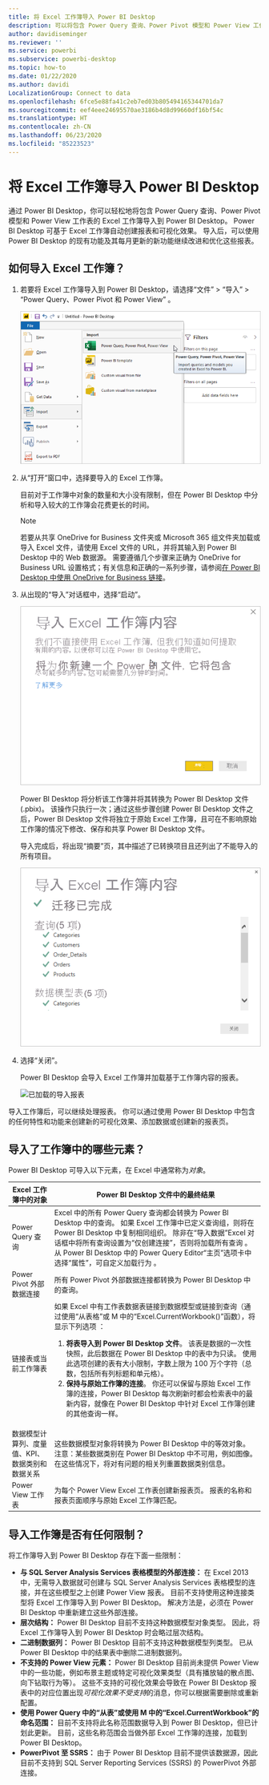 ```yaml
---
title: 将 Excel 工作簿导入 Power BI Desktop
description: 可以将包含 Power Query 查询、Power Pivot 模型和 Power View 工作表的 Excel 工作簿导入到 Power BI Desktop。
author: davidiseminger
ms.reviewer: ''
ms.service: powerbi
ms.subservice: powerbi-desktop
ms.topic: how-to
ms.date: 01/22/2020
ms.author: davidi
LocalizationGroup: Connect to data
ms.openlocfilehash: 6fce5e88fa41c2eb7ed03b805494165344701da7
ms.sourcegitcommit: eef4eee24695570ae3186b4d8d99660df16bf54c
ms.translationtype: HT
ms.contentlocale: zh-CN
ms.lasthandoff: 06/23/2020
ms.locfileid: "85223523"
---
```

# <a name="import-excel-workbooks-into-power-bi-desktop"></a>将 Excel 工作簿导入 Power BI Desktop
通过 Power BI Desktop，你可以轻松地将包含 Power Query 查询、Power Pivot 模型和 Power View 工作表的 Excel 工作簿导入到 Power BI Desktop。 Power BI Desktop 可基于 Excel 工作簿自动创建报表和可视化效果。 导入后，可以使用 Power BI Desktop 的现有功能及其每月更新的新功能继续改进和优化这些报表。

## <a name="how-do-i-import-an-excel-workbook"></a>如何导入 Excel 工作簿？
1. 若要将 Excel 工作簿导入到 Power BI Desktop，请选择“文件” > “导入” > “Power Query、Power Pivot 和 Power View”  。

   ![导入 Excel 工作簿](media/desktop-import-excel-workbooks/importexceltopbi_1.png)


2. 从“打开”窗口中，选择要导入的 Excel 工作簿。 

   目前对于工作簿中对象的数量和大小没有限制，但在 Power BI Desktop 中分析和导入较大的工作簿会花费更长的时间。

   > [!NOTE]
   > 若要从共享 OneDrive for Business 文件夹或 Microsoft 365 组文件夹加载或导入 Excel 文件，请使用 Excel 文件的 URL，并将其输入到 Power BI Desktop 中的 Web 数据源。 需要遵循几个步骤来正确为 OneDrive for Business URL 设置格式；有关信息和正确的一系列步骤，请参阅[在 Power BI Desktop 中使用 OneDrive for Business 链接](desktop-use-onedrive-business-links.md)。
   > 
   > 

3. 从出现的“导入”对话框中，选择“启动”。

   ![导入 Excel 工作簿内容](media/desktop-import-excel-workbooks/import-excel-power-bi-5.png)


   Power BI Desktop 将分析该工作簿并将其转换为 Power BI Desktop 文件 (.pbix)。 该操作只执行一次；通过这些步骤创建 Power BI Desktop 文件之后，Power BI Desktop 文件将独立于原始 Excel 工作簿，且可在不影响原始工作簿的情况下修改、保存和共享 Power BI Desktop 文件。

   导入完成后，将出现“摘要”页，其中描述了已转换项目且还列出了不能导入的所有项目。

   ![导入摘要页](media/desktop-import-excel-workbooks/importexceltopbi_3.png)

4. 选择“关闭”。 

   Power BI Desktop 会导入 Excel 工作簿并加载基于工作簿内容的报表。

   ![已加载的导入报表](media/desktop-import-excel-workbooks/importexceltopbi_4.png)

导入工作簿后，可以继续处理报表。 你可以通过使用 Power BI Desktop 中包含的任何特性和功能来创建新的可视化效果、添加数据或创建新的报表页。

## <a name="which-workbook-elements-are-imported"></a>导入了工作簿中的哪些元素？
Power BI Desktop 可导入以下元素，在 Excel 中通常称为*对象*。

| Excel 工作簿中的对象 | Power BI Desktop 文件中的最终结果 |
| --- | --- |
| Power Query 查询 |Excel 中的所有 Power Query 查询都会转换为 Power BI Desktop 中的查询。 如果 Excel 工作簿中已定义查询组，则将在 Power BI Desktop 中复制相同组织。 除非在“导入数据”Excel 对话框中将所有查询设置为“仅创建连接”，否则将加载所有查询 。 从 Power BI Desktop 中的 Power Query Editor“主页”选项卡中选择“属性”，可自定义加载行为 。 |
| Power Pivot 外部数据连接 |所有 Power Pivot 外部数据连接都转换为 Power BI Desktop 中的查询。 |
| 链接表或当前工作簿表 |如果 Excel 中有工作表数据表链接到数据模型或链接到查询（通过使用“从表格”或 M 中的“Excel.CurrentWorkbook()”函数），将显示下列选项 ： <ol><li><b>将表导入到 Power BI Desktop 文件</b>。 该表是数据的一次性快照，此后数据在 Power BI Desktop 中的表中为只读。 使用此选项创建的表有大小限制，字数上限为 100 万个字符（总数，包括所有列标题和单元格）。</li><li><b>保持与原始工作簿的连接</b>。 你还可以保留与原始 Excel 工作簿的连接，Power BI Desktop 每次刷新时都会检索表中的最新内容，就像在 Power BI Desktop 中针对 Excel 工作簿创建的其他查询一样。</li></ul> |
| 数据模型计算列、度量值、KPI、数据类别和数据关系 |这些数据模型对象将转换为 Power BI Desktop 中的等效对象。 注意：某些数据类别在 Power BI Desktop 中不可用，例如图像。 在这些情况下，将对有问题的相关列重置数据类别信息。 |
| Power View 工作表 |为每个 Power View Excel 工作表创建新报表页。 报表的名称和报表页面顺序与原始 Excel 工作簿匹配。 |

## <a name="are-there-any-limitations-to-importing-a-workbook"></a>导入工作簿是否有任何限制？
将工作簿导入到 Power BI Desktop 存在下面一些限制：

* **与 SQL Server Analysis Services 表格模型的外部连接：** 在 Excel 2013 中，无需导入数据就可创建与 SQL Server Analysis Services 表格模型的连接，并在这些模型之上创建 Power View 报表。 目前不支持使用这种连接类型将 Excel 工作簿导入到 Power BI Desktop。 解决方法是，必须在 Power BI Desktop 中重新建立这些外部连接。
* **层次结构：** Power BI Desktop 目前不支持这种数据模型对象类型。 因此，将 Excel 工作簿导入到 Power BI Desktop 时会略过层次结构。
* **二进制数据列：** Power BI Desktop 目前不支持这种数据模型列类型。 已从 Power BI Desktop 中的结果表中删除二进制数据列。
* **不支持的 Power View 元素：** Power BI Desktop 目前尚未提供 Power View 中的一些功能，例如布景主题或特定可视化效果类型（具有播放轴的散点图、向下钻取行为等）。 这些不支持的可视化效果会导致在 Power BI Desktop 报表中的对应位置出现*可视化效果不受支持*的消息，你可以根据需要删除或重新配置。
* **使用 Power Query 中的“从表”或使用 M 中的“Excel.CurrentWorkbook”的命名范围：** 目前不支持将此名称范围数据导入到 Power BI Desktop，但已计划此更新。 目前，这些名称范围会当做外部 Excel 工作簿的连接，加载到 Power BI Desktop。
* **PowerPivot 至 SSRS：** 由于 Power BI Desktop 目前不提供该数据源，因此目前不支持到 SQL Server Reporting Services (SSRS) 的 PowerPivot 外部连接。

